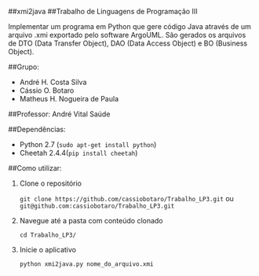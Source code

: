 ##xmi2java
##Trabalho de Linguagens de Programação III

Implementar um programa em Python que gere código Java através de um arquivo .xmi exportado pelo software ArgoUML. São gerados os arquivos de DTO (Data Transfer Object), DAO (Data Access Object) e BO (Business Object).

##Grupo:

* André H. Costa Silva
* Cássio O. Botaro
* Matheus H. Nogueira de Paula

##Professor: 
André Vital Saúde

##Dependências:

* Python 2.7 (`sudo apt-get install python`) 
* Cheetah 2.4.4(`pip install cheetah`)


##Como utilizar:

1. Clone o repositório 

    `git clone https://github.com/cassiobotaro/Trabalho_LP3.git` ou `git@github.com:cassiobotaro/Trabalho_LP3.git`
    
2. Navegue até a pasta com conteúdo clonado

    `cd Trabalho_LP3/`
    
3. Inicie o aplicativo  

    `python xmi2java.py nome_do_arquivo.xmi`
